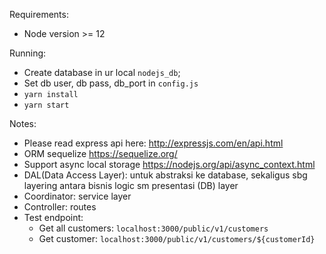 Requirements:

- Node version >= 12

Running:

- Create database in ur local `nodejs_db`;
- Set db user, db pass, db_port in `config.js`
- `yarn install`
- `yarn start`

Notes:

- Please read express api here: http://expressjs.com/en/api.html
- ORM sequelize https://sequelize.org/
- Support async local storage https://nodejs.org/api/async_context.html
- DAL(Data Access Layer): untuk abstraksi ke database, sekaligus sbg layering antara bisnis logic sm presentasi (DB)
  layer
- Coordinator: service layer
- Controller: routes
- Test endpoint:
    - Get all customers: `localhost:3000/public/v1/customers`
    - Get customer: `localhost:3000/public/v1/customers/${customerId}`
